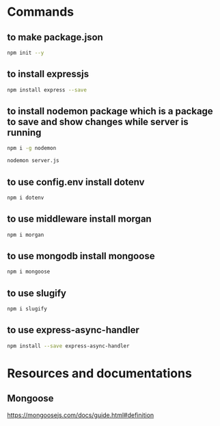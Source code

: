 # Commands 
## to make package.json
 ```sh
 npm init --y
 ```
 ## to install expressjs
 ```sh 
 npm install express --save
 ```
 ## to install nodemon package which is a package to save and show changes while server is running
 ```sh
 npm i -g nodemon
 ```
  ```sh
 nodemon server.js
 ```
 ## to use config.env install dotenv 
  ```sh
 npm i dotenv
 ```
 ## to use middleware install morgan 
  ```sh
 npm i morgan
 ```
 ## to use mongodb install mongoose 
  ```sh
 npm i mongoose
 ```
 ## to use slugify 
   ```sh
 npm i slugify
 ```
 ## to use express-async-handler
   ```sh
npm install --save express-async-handler
 ```
# Resources and documentations
## Mongoose
https://mongoosejs.com/docs/guide.html#definition
